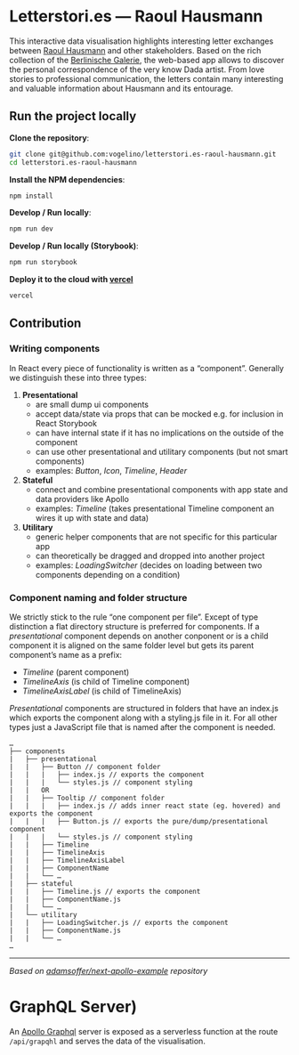 # Letterstori.es — Raoul Hausmann 
This interactive data visualisation highlights interesting letter exchanges between [Raoul Hausmann](https://en.wikipedia.org/wiki/Raoul_Hausmann) and other stakeholders. Based on the rich collection of the [Berlinische Galerie](https://berlinischegalerie.de/), the web-based app allows to discover the personal correspondence of the very know Dada artist. From love stories to professional communication, the letters contain many interesting and valuable information about Hausmann and its entourage.

## Run the project locally
**Clone the repository**:
```sh
git clone git@github.com:vogelino/letterstori.es-raoul-hausmann.git
cd letterstori.es-raoul-hausmann
```

**Install the NPM dependencies**:
```sh
npm install
```

**Develop / Run locally**:
```sh
npm run dev
```

**Develop / Run locally (Storybook)**:
```sh
npm run storybook
```

**Deploy it to the cloud with [vercel](https://vercel.com/)**
```sh
vercel
```

## Contribution

### Writing components

In React every piece of functionality is written as a “component”. Generally we distinguish these into three types:

1. **Presentational**
	- are small dump ui components
	- accept data/state via props that can be mocked e.g. for inclusion in React Storybook
	- can have internal state if it has no implications on the outside of the component
	- can use other presentational and utilitary components (but not smart components)
	- examples: *Button*, *Icon*, *Timeline*, *Header*
2. **Stateful**
	- connect and combine presentational components with app state and data providers like Apollo
	- examples: *Timeline* (takes presentational Timeline component an wires it up with state and data)
3. **Utilitary**
	- generic helper components that are not specific for this particular app
	- can theoretically be dragged and dropped into another project
	- examples: *LoadingSwitcher* (decides on loading between two components depending on a condition)

### Component naming and folder structure

We strictly stick to the rule “one component per file”. Except of type distinction a flat directory structure is preferred for components. If a *presentational* component depends on another conponent or is a child component it is aligned on the same folder level but gets its parent component’s name as a prefix:

- *Timeline* (parent component)
- *TimelineAxis* (is child of Timeline component)
- *TimelineAxisLabel* (is child of TimelineAxis)

*Presentational* components are structured in folders that have an index.js which exports the component along with a styling.js file in it. For all other types just a JavaScript file that is named after the component is needed.

```
…
├── components
|   ├── presentational
|   |   ├── Button // component folder
|   |   |   ├── index.js // exports the component
|   |   |   └── styles.js // component styling
|   |   OR
|   |   ├── Tooltip // component folder
|   |   |   ├── index.js // adds inner react state (eg. hovered) and exports the component
|   |   |   ├── Button.js // exports the pure/dump/presentational component
|   |   |   └── styles.js // component styling
|   |   ├── Timeline
|   |   ├── TimelineAxis
|   |   ├── TimelineAxisLabel
|   |   ├── ComponentName
|   |   └── …
|   ├── stateful
|   |   ├── Timeline.js // exports the component
|   |   ├── ComponentName.js
|   |   └── …
|   └── utilitary
|   |   ├── LoadingSwitcher.js // exports the component
|   |   ├── ComponentName.js
|   |   └── …
…
```

----

_Based on [adamsoffer/next-apollo-example](https://github.com/adamsoffer/next-apollo-example) repository_


# GraphQL Server)
An [Apollo Graphql](https://www.apollographql.com/) server is exposed as a serverless function at the route `/api/grapqhl` and serves the data of the visualisation. 
